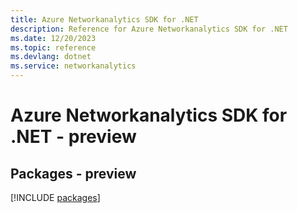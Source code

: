 ```yaml
---
title: Azure Networkanalytics SDK for .NET
description: Reference for Azure Networkanalytics SDK for .NET
ms.date: 12/20/2023
ms.topic: reference
ms.devlang: dotnet
ms.service: networkanalytics
---
```

# Azure Networkanalytics SDK for .NET - preview
## Packages - preview
[!INCLUDE [packages](networkanalytics-index.md)]